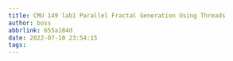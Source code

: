 ```yaml
---
title: CMU 149 lab1 Parallel Fractal Generation Using Threads
author: boss
abbrlink: 655a184d
date: 2022-07-10 23:54:15
tags:
---
```

